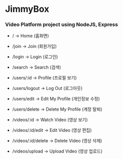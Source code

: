 # JimmyBox

### Video Platform project using NodeJS, Express

- / -> Home (홈화면)
- /join -> Join (회원가입)
- /login -> Login (로그인)
- /search -> Search (검색)

- /users/:id -> Profile (프로필 보기)
- /users/logout -> Log Out (로그아웃)
- /users/edit -> Edit My Profile (개인정보 수정)
- /users/delete -> Delete My Profile (계정 탈퇴)

- /videos/:id -> Watch Video (영상 보기)
- /videos/:id/edit -> Edit Video (영상 편집)
- /videos/:id/delete -> Delete Video (영상 삭제)
- /videos/upload -> Upload Video (영상 업로드)

